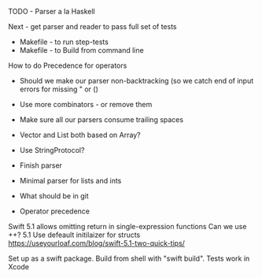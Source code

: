 TODO - Parser a la Haskell

Next - get parser and reader to pass full set of tests

- Makefile - to run step-tests
- Makefile - to Build from command line

How to do Precedence for operators

- Should we make our parser non-backtracking (so we catch end of input errors for missing " or ()
- Use more combinators - or remove them
- Make sure all our parsers consume trailing spaces

- Vector and List both based on Array?

- Use StringProtocol?

- Finish parser
- Minimal parser for lists and ints

- What should be in git
- Operator precedence



Swift 5.1 allows omitting return in single-expression functions
Can we use ++?
5.1 Use defeault initilaizer for structs https://useyourloaf.com/blog/swift-5.1-two-quick-tips/

Set up as a swift package. Build from shell with "swift build". Tests work in Xcode
